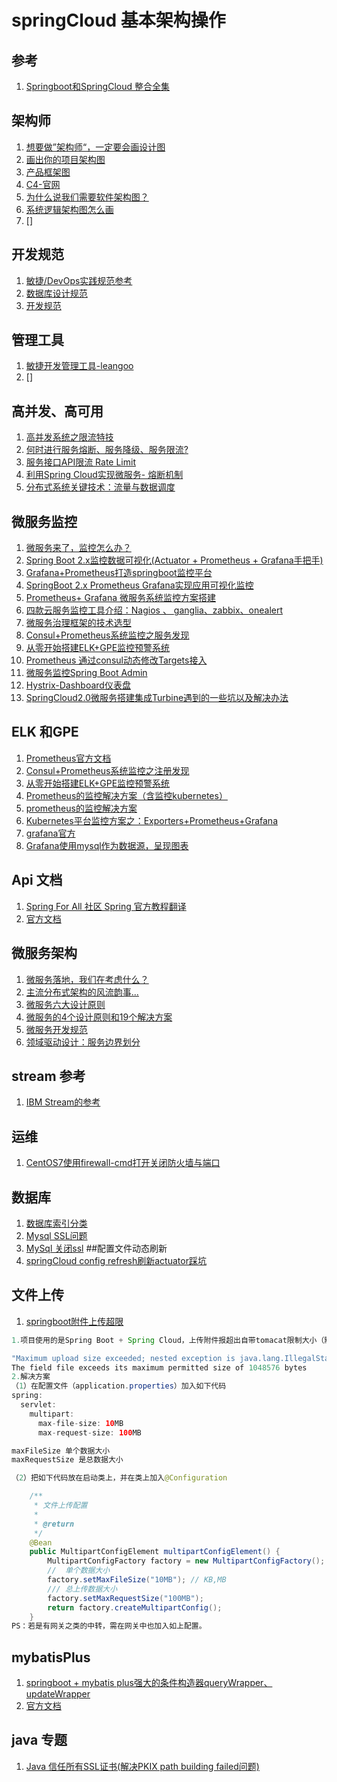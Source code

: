 # springCloud 基本架构操作

## 参考
1. [Springboot和SpringCloud 整合全集](https://github.com/heibaiying/spring-samples-for-all)

## 架构师
1. [想要做”架构师“，一定要会画设计图](https://blog.csdn.net/mxw2552261/article/details/79447798)
2. [画出你的项目架构图](https://www.jianshu.com/p/8d50c6ebefdd)
3. [产品框架图](https://blog.csdn.net/pmcaff2008/article/details/78111282)
4. [C4-官网](https://c4model.com/)
5. [为什么说我们需要软件架构图？](https://www.infoq.cn/article/GhprrUlOYyOqS8*FR1pH)
6. [系统逻辑架构图怎么画](https://jingyan.baidu.com/article/86f4a73ec5a78c37d652692a.html)
7. []
## 开发规范
1. [敏捷/DevOps实践规范参考](https://choerodon.io/zh/docs/practice-specification-reference/)
2. [数据库设计规范](https://choerodon.io/zh/docs/practice-specification-reference/database-design-specification/)
3. [开发规范](https://choerodon.io/zh/docs/practice-specification-reference/development/)
## 管理工具
1. [敏捷开发管理工具-leangoo](https://www.leangoo.com/leangoo_guide.html)
2. []
## 高并发、高可用
1. [高并发系统之限流特技](https://blog.csdn.net/g_hongjin/article/details/51649246)
2. [何时进行服务熔断、服务降级、服务限流?](https://blog.csdn.net/llianlianpay/article/details/79768890)
3. [服务接口API限流 Rate Limit](https://www.cnblogs.com/exceptioneye/p/4783904.html)
4. [利用Spring Cloud实现微服务- 熔断机制](https://www.cnblogs.com/lvgg/p/7843809.html)
5. [分布式系统关键技术：流量与数据调度](https://www.jianshu.com/p/2e5bd71589a5)

## 微服务监控
1. [微服务来了，监控怎么办？](https://blog.csdn.net/guwei9111986/article/details/51798394)
2. [Spring Boot 2.x监控数据可视化(Actuator + Prometheus + Grafana手把手)](http://www.itmuch.com/spring-boot/actuator-prometheus-grafana/)
3. [Grafana+Prometheus打造springboot监控平台](https://blog.csdn.net/liufei198613/article/details/82460883)
4. [SpringBoot 2.x Prometheus Grafana实现应用可视化监控](https://blog.csdn.net/qq_22097749/article/details/80936842)
5. [Prometheus+ Grafana 微服务系统监控方案搭建](https://blog.csdn.net/zjh_746140129/article/details/80461210)
6. [四款云服务监控工具介绍：Nagios 、 ganglia、zabbix、onealert](https://www.cnblogs.com/haochuang/p/6560746.html)
7. [微服务治理框架的技术选型](https://www.docin.com/p-2051113237.html)
8. [Consul+Prometheus系统监控之服务发现](https://www.jianshu.com/p/242c25332374)
9. [从零开始搭建ELK+GPE监控预警系统](https://www.cnblogs.com/smallSevens/p/7860461.html)
10. [Prometheus 通过consul动态修改Targets接入](https://blog.csdn.net/poorcoder_/article/details/79120218)
11. [微服务监控Spring Boot Admin](https://www.cnblogs.com/cralor/p/9258979.html)
12. [Hystrix-Dashboard仪表盘](https://www.cnblogs.com/happyflyingpig/p/8372485.html)
13. [SpringCloud2.0微服务搭建集成Turbine遇到的一些坑以及解决办法](https://blog.csdn.net/weixin_39080216/article/details/80784483)
## ELK 和GPE
1. [Prometheus官方文档](https://github.com/prometheus/docs/blob/master/content/docs/operating/integrations.md)
2. [Consul+Prometheus系统监控之注册发现](https://it.baiked.com/consul/2358.html)
3. [从零开始搭建ELK+GPE监控预警系统](https://www.cnblogs.com/smallSevens/p/7860461.html)
4. [Prometheus的监控解决方案（含监控kubernetes）](https://blog.csdn.net/guoyinzhao/article/details/81283761)
5. [prometheus的监控解决方案](https://www.cnblogs.com/think-in-java/p/9094635.html)
6. [Kubernetes平台监控方案之：Exporters+Prometheus+Grafana](https://blog.csdn.net/liukuan73/article/details/78881008)
7. [grafana官方](https://grafana.com/docs/)
8. [Grafana使用mysql作为数据源，呈现图表](https://blog.csdn.net/weixin_34114823/article/details/87548379)
## Api 文档
1. [Spring For All 社区 Spring 官方教程翻译](http://www.spring4all.com/article/558)
2. [官方文档](https://spring.io/guides)
## 微服务架构
1. [微服务落地，我们在考虑什么？](https://www.infoq.cn/article/D-cBEauI4oTVqwUsx5Fk)
2. [主流分布式架构的风流韵事...](https://www.cnblogs.com/hafiz/p/9236664.html)
3. [微服务六大设计原则](https://www.jianshu.com/p/4e582616d565)
4. [微服务的4个设计原则和19个解决方案](https://www.cnblogs.com/HigginCui/p/10460807.html)
5. [微服务开发规范](https://choerodon.io/zh/docs/practice-specification-reference/development/developmen-to-micro-services/)
6. [领域驱动设计：服务边界划分](https://qinnnyul.github.io/2018/08/13/ddd-concept/#more)
## stream 参考
1. [IBM Stream的参考](https://www.ibm.com/developerworks/cn/java/j-lo-java8streamapi/)
## 运维
1. [CentOS7使用firewall-cmd打开关闭防火墙与端口](https://blog.csdn.net/s_p_j/article/details/80979450)

## 数据库
1. [数据库索引分类](https://www.cnblogs.com/zsc1/p/9230096.html)
2. [Mysql SSL问题](https://blog.csdn.net/oopsangle/article/details/59529969)
3. [MySql 关闭ssl](https://blog.csdn.net/weixin_34273481/article/details/87240943)
##配置文件动态刷新
1. [springCloud config refresh刷新actuator踩坑](https://blog.csdn.net/sdrfengmi/article/details/86622556)

## 文件上传
1. [springboot附件上传超限](https://blog.csdn.net/qq_25446311/article/details/78600354)
```java 
1.项目使用的是Spring Boot + Spring Cloud，上传附件报超出自带tomacat限制大小（默认1M）

"Maximum upload size exceeded; nested exception is java.lang.IllegalStateException: org.apache.tomcat.util.http.fileupload.FileUploadBase$FileSizeLimitExceededException: 
The field file exceeds its maximum permitted size of 1048576 bytes
2.解决方案 
（1）在配置文件（application.properties）加入如下代码
spring:
  servlet:
    multipart:
      max-file-size: 10MB
      max-request-size: 100MB

maxFileSize 单个数据大小 
maxRequestSize 是总数据大小

（2）把如下代码放在启动类上，并在类上加入@Configuration

    /**
     * 文件上传配置
     * 
     * @return
     */
    @Bean
    public MultipartConfigElement multipartConfigElement() {
        MultipartConfigFactory factory = new MultipartConfigFactory();
        //  单个数据大小
        factory.setMaxFileSize("10MB"); // KB,MB
        /// 总上传数据大小
        factory.setMaxRequestSize("100MB");
        return factory.createMultipartConfig();
    }
PS：若是有网关之类的中转，需在网关中也加入如上配置。
```
## mybatisPlus
1. [springboot + mybatis plus强大的条件构造器queryWrapper、updateWrapper](https://blog.csdn.net/m0_37034294/article/details/82917234)
2. [官方文档](https://mp.baomidou.com/guide/wrapper.html#abstractwrapper)

## java 专题
1. [Java 信任所有SSL证书(解决PKIX path building failed问题)](https://blog.csdn.net/zziamalei/article/details/46520797)